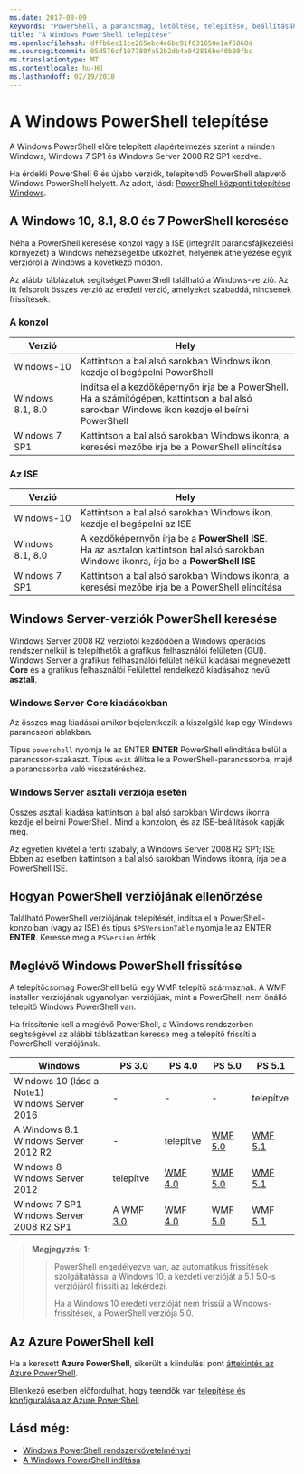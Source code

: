 ```yaml
---
ms.date: 2017-08-09
keywords: "PowerShell, a parancsmag, letöltése, telepítése, beállításához, windows 10, windows 8.1, windows 8.0-s, windows 7"
title: "A Windows PowerShell telepítése"
ms.openlocfilehash: dffb6ec11ce265ebc4e6bc91f631650e1af5868d
ms.sourcegitcommit: 05d576cf107780fa52b2db4a042816be40b00fbc
ms.translationtype: MT
ms.contentlocale: hu-HU
ms.lasthandoff: 02/19/2018
---
```

# <a name="installing-windows-powershell"></a>A Windows PowerShell telepítése
A Windows PowerShell előre telepített alapértelmezés szerint a minden Windows, Windows 7 SP1 és Windows Server 2008 R2 SP1 kezdve.

Ha érdekli PowerShell 6 és újabb verziók, telepítendő PowerShell alapvető Windows PowerShell helyett. Az adott, lásd: [PowerShell központi telepítése Windows](Installing-PowerShell-Core-on-Windows.md).

## <a name="finding-powershell-in-windows-10-81-80-and-7"></a>A Windows 10, 8.1, 8.0 és 7 PowerShell keresése

Néha a PowerShell keresése konzol vagy a ISE (integrált parancsfájlkezelési környezet) a Windows nehézségekbe ütközhet, helyének áthelyezése egyik verzióról a Windows a következő módon.

Az alábbi táblázatok segítséget PowerShell található a Windows-verzió.
Az itt felsorolt összes verzió az eredeti verzió, amelyeket szabaddá, nincsenek frissítések.

### <a name="for-console"></a>A konzol

Verzió | Hely
-- | --
Windows-10 | Kattintson a bal alsó sarokban Windows ikon, kezdje el begépelni PowerShell
Windows 8.1, 8.0 | Indítsa el a kezdőképernyőn írja be a PowerShell.<br/>Ha a számítógépen, kattintson a bal alsó sarokban Windows ikon kezdje el beírni PowerShell
Windows 7 SP1 | Kattintson a bal alsó sarokban Windows ikonra, a keresési mezőbe írja be a PowerShell elindítása

### <a name="for-ise"></a>Az ISE

Verzió | Hely
-- | --
Windows-10 | Kattintson a bal alsó sarokban Windows ikon, kezdje el begépelni az ISE
Windows 8.1, 8.0 | A kezdőképernyőn írja be a **PowerShell ISE**.<br/>Ha az asztalon kattintson bal alsó sarokban Windows ikonra, írja be a **PowerShell ISE**
Windows 7 SP1 | Kattintson a bal alsó sarokban Windows ikonra, a keresési mezőbe írja be a PowerShell elindítása

## <a name="finding-powershell-in-windows-server-versions"></a>Windows Server-verziók PowerShell keresése

Windows Server 2008 R2 verziótól kezdődően a Windows operációs rendszer nélkül is telepíthetők a grafikus felhasználói felületen (GUI).
Windows Server a grafikus felhasználói felület nélkül kiadásai megnevezett **Core** és a grafikus felhasználói Felülettel rendelkező kiadásához nevű **asztali**.

### <a name="windows-server-core-editions"></a>Windows Server Core kiadásokban

Az összes mag kiadásai amikor bejelentkezik a kiszolgáló kap egy Windows parancssori ablakban.

Típus `powershell` nyomja le az ENTER **ENTER** PowerShell elindítása belül a parancssor-szakaszt. Típus `exit` állítsa le a PowerShell-parancssorba, majd a parancssorba való visszatéréshez.

### <a name="windows-server-desktop-editions"></a>Windows Server asztali verziója esetén

Összes asztali kiadása kattintson a bal alsó sarokban Windows ikonra kezdje el beírni PowerShell.
Mind a konzolon, és az ISE-beállítások kapják meg.

Az egyetlen kivétel a fenti szabály, a Windows Server 2008 R2 SP1; ISE Ebben az esetben kattintson a bal alsó sarokban Windows ikonra, írja be a PowerShell ISE.

## <a name="how-to-check-the-version-of-powershell"></a>Hogyan PowerShell verziójának ellenőrzése

Található PowerShell verziójának telepítését, indítsa el a PowerShell-konzolban (vagy az ISE) és típus `$PSVersionTable` nyomja le az ENTER **ENTER**. Keresse meg a `PSVersion` érték.

## <a name="upgrading-existing-windows-powershell"></a>Meglévő Windows PowerShell frissítése

A telepítőcsomag PowerShell belül egy WMF telepítő származnak.
A WMF installer verziójának ugyanolyan verziójúak, mint a PowerShell; nem önálló telepítő Windows PowerShell van.

Ha frissítenie kell a meglévő PowerShell, a Windows rendszerben segítségével az alábbi táblázatban keresse meg a telepítő frissíti a PowerShell-verziójának.

Windows | PS 3.0 | PS 4.0 | PS 5.0 | PS 5.1 |
--|--|--|--|--|
Windows 10 (lásd a Note1)<br/>Windows Server 2016 | - | - | - | telepítve
A Windows 8.1<br/>Windows Server 2012 R2 | - | telepítve | [WMF 5.0](https://www.microsoft.com/en-us/download/details.aspx?id=50395) | [WMF 5.1](https://www.microsoft.com/en-us/download/details.aspx?id=54616)
Windows 8<br/>Windows Server 2012 | telepítve | [WMF 4.0](https://www.microsoft.com/en-us/download/details.aspx?id=40855) | [WMF 5.0](https://www.microsoft.com/en-us/download/details.aspx?id=50395) | [WMF 5.1](https://www.microsoft.com/en-us/download/details.aspx?id=54616)
Windows 7 SP1<br/>Windows Server 2008 R2 SP1 | [A WMF 3.0](https://www.microsoft.com/en-us/download/details.aspx?id=34595) | [WMF 4.0](https://www.microsoft.com/en-us/download/details.aspx?id=40855) | [WMF 5.0](https://www.microsoft.com/en-us/download/details.aspx?id=50395) | [WMF 5.1](https://www.microsoft.com/en-us/download/details.aspx?id=54616)

> **Megjegyzés: 1**:
  >>
  >> PowerShell engedélyezve van, az automatikus frissítések szolgáltatással a Windows 10, a kezdeti verzióját a 5.1 5.0-s verziójáról frissíti az lekérdezi.
  >>
  >> Ha a Windows 10 eredeti verzióját nem frissül a Windows-frissítések, a PowerShell verziója 5.0.

## <a name="need-azure-powershell"></a>Az Azure PowerShell kell

Ha a keresett **Azure PowerShell**, sikerült a kiindulási pont [áttekintés az Azure PowerShell](https://docs.microsoft.com/en-us/powershell/azure).

Ellenkező esetben előfordulhat, hogy teendők van [telepítése és konfigurálása az Azure PowerShell](https://docs.microsoft.com/en-us/powershell/azure/install-azurerm-ps)

## <a name="see-also"></a>Lásd még:

- [Windows PowerShell rendszerkövetelményei](Windows-PowerShell-System-Requirements.md)
- [A Windows PowerShell indítása](Starting-Windows-PowerShell.md)
